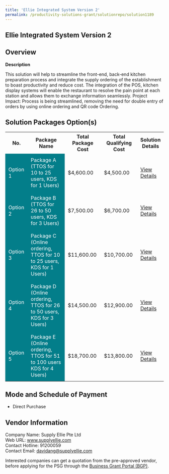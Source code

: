 ```yaml
---
title: 'Ellie Integrated System Version 2'
permalink: /productivity-solutions-grant/solutionrepo/solution1189
---
```


## Ellie Integrated System Version 2

## Overview

**Description**

This solution will help to streamline the front-end, back-end kitchen preparation process and integrate the supply ordering of the establishment to boast productivity and reduce cost.  The integration of the POS, kitchen display systems will enable the restaurant to resolve the pain point at each station and allows them to exchange information seamlessly. Project Impact: Process is being streamlined, removing the need for double entry of orders by using online ordering and QR code Ordering.

## Solution Packages Option(s)

<table>
<tr>
<th><b>No.</b></th>
<th><b>Package Name</b></th>
<th><b>Total Package Cost</b></th>
<th><b>Total Qualifying Cost</b></th>
<th><b>Solution Details</b></th>
</tr>
<tr>
<td style='padding: 10px; background-color: #037E8A; color: #FFFFFF;'>Option 1</td>
<td style='padding: 10px; background-color: #037E8A; color: #FFFFFF;'>Package A (TTOS for 10 to 25 users, KDS for 1 Users)</td>
<td style='padding: 10px;'>$4,600.00</td>
<td style='padding: 10px;'>$4,500.00</td>
<td style='padding: 10px;'><a href='/images/psg/Supply_Ellie_Ellie_Integrated_System_Desensitised_Annex3_Part1.pdf' target='_blank'>View Details</a></td>
</tr>
<tr>
<td style='padding: 10px; background-color: #037E8A; color: #FFFFFF;'>Option 2</td>
<td style='padding: 10px; background-color: #037E8A; color: #FFFFFF;'>Package B (TTOS for 26 to 50 users, KDS for 3 Users)</td>
<td style='padding: 10px;'>$7,500.00</td>
<td style='padding: 10px;'>$6,700.00</td>
<td style='padding: 10px;'><a href='/images/psg/Supply_Ellie_Ellie_Integrated_System_Desensitised_Annex3_Part2.pdf' target='_blank'>View Details</a></td>
</tr>
<tr>
<td style='padding: 10px; background-color: #037E8A; color: #FFFFFF;'>Option 3</td>
<td style='padding: 10px; background-color: #037E8A; color: #FFFFFF;'>Package C (Online ordering, TTOS for 10 to 25 users, KDS for 1 Users)</td>
<td style='padding: 10px;'>$11,600.00</td>
<td style='padding: 10px;'>$10,700.00</td>
<td style='padding: 10px;'><a href='/images/psg/Supply_Ellie_Ellie_Integrated_System_Desensitised_Annex3_Part3.pdf' target='_blank'>View Details</a></td>
</tr>
<tr>
<td style='padding: 10px; background-color: #037E8A; color: #FFFFFF;'>Option 4</td>
<td style='padding: 10px; background-color: #037E8A; color: #FFFFFF;'>Package D (Online ordering, TTOS for 26 to 50 users, KDS for 3 Users)</td>
<td style='padding: 10px;'>$14,500.00</td>
<td style='padding: 10px;'>$12,900.00</td>
<td style='padding: 10px;'><a href='/images/psg/Supply_Ellie_Ellie_Integrated_System_Desensitised_Annex3_Part4.pdf' target='_blank'>View Details</a></td>
</tr>
<tr>
<td style='padding: 10px; background-color: #037E8A; color: #FFFFFF;'>Option 5</td>
<td style='padding: 10px; background-color: #037E8A; color: #FFFFFF;'>Package E (Online ordering, TTOS for 51 to 100 users KDS for 4 Users)</td>
<td style='padding: 10px;'>$18,700.00</td>
<td style='padding: 10px;'>$13,800.00</td>
<td style='padding: 10px;'><a href='/images/psg/Supply_Ellie_Ellie_Integrated_System_Desensitised_Annex3_Part5.pdf' target='_blank'>View Details</a></td>
</tr>
</table>

## Mode and Schedule of Payment

 - Direct Purchase

## Vendor Information

 Company Name: Supply Ellie Pte Ltd<br>Web URL: www.supplyellie.com <br>Contact Hotline: 91200059 <br>Contact Email: davidang@supplyellie.com <br>

Interested companies can get a quotation from the pre-approved vendor, before applying for the PSG through the <a href='https://www.businessgrants.gov.sg/' target='_blank' rel='noopener'>Business Grant Portal (BGP)</a>.

<script src="/jquery/resize-tables.js"></script>

